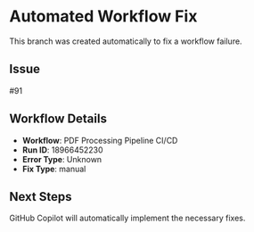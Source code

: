 # Automated Workflow Fix

This branch was created automatically to fix a workflow failure.

## Issue

#91

## Workflow Details

- **Workflow**: PDF Processing Pipeline CI/CD
- **Run ID**: 18966452230
- **Error Type**: Unknown
- **Fix Type**: manual

## Next Steps

GitHub Copilot will automatically implement the necessary fixes.
